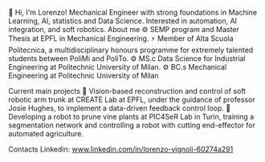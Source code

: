 👋 Hi, I'm Lorenzo!
Mechanical Engineer with strong foundations in Machine Learning, AI, statistics and Data Science. Interested in automation, AI integration, and soft robotics.
About me
⚙️ SEMP program and Master Thesis at EPFL in Mechanical Engineering.
⚡ Member of Alta Scuola Politecnica, a multidisciplinary honours programme for extremely talented students between PoliMi and PoliTo.
⚙️ MS.c Data Science for Industrial Engineering at Politechnic University of Milan.
⚙️ BC.s Mechanical Engineering at Politechnic University of Milan

Current main projects
🤖 Vision-based reconstruction and control of soft robotic arm trunk at CREATE Lab at EPFL, under the guidance of professor Josie Hughes, to implement a data-driven feedback control loop.
🍇 Developing a robot to prune vine plants at PIC4SeR Lab in Turin, training a segmentation network and controlling a robot with cutting end-effector for automated agriculture.

Contacts
Linkedin: www.linkedin.com/in/lorenzo-vignoli-60274a291
